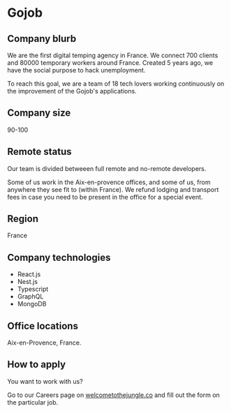# Gojob

## Company blurb

We are the first digital temping agency in France. We connect 700 clients and 80000 temporary workers around France. Created 5 years ago, we have the social purpose to hack unemployment.

To reach this goal, we are a team of 18 tech lovers working continuously on the improvement of the Gojob's applications. 

## Company size

90-100

## Remote status

Our team is divided betweeen full remote and no-remote developers.

Some of us work in the Aix-en-provence offices, and some of us, from anywhere they see fit to (within France). We refund lodging and transport fees in case you need to be present in the office for a special event.

## Region

France

## Company technologies

- React.js
- Nest.js
- Typescript
- GraphQL
- MongoDB


## Office locations

Aix-en-Provence, France.

## How to apply

You want to work with us?

Go to our Careers page on [welcometothejungle.co](https://www.welcometothejungle.com/fr/companies/gojob) and fill out the form on the particular job.


